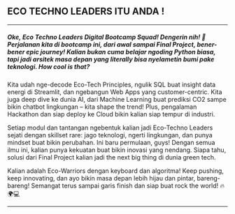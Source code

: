 ## ECO TECHNO LEADERS ITU ANDA !

---
##### Oke, Eco Techno Leaders Digital Bootcamp Squad! Dengerin nih! 🚀 Perjalanan kita di bootcamp ini, dari awal sampai Final Project, bener-bener epic journey! Kalian bukan cuma belajar ngoding Python biasa, tapi jadi arsitek masa depan yang literally bisa nyelametin bumi pake teknologi. How cool is that?

Kita udah nge-decode Eco-Tech Principles, ngulik SQL buat insight data energi di Streamlit, dan ngebangun Web Apps yang customer-centric. Kita juga deep dive ke dunia AI, dari Machine Learning buat prediksi CO2 sampe bikin chatbot lingkungan – kita shape the trend! Plus, pengalaman Hackathon dan siap deploy ke Cloud bikin kalian siap tempur di industri.

Setiap modul dan tantangan ngebentuk kalian jadi Eco-Techno Leaders sejati dengan skillset rare: jago teknologi, ngerti lingkungan, dan punya mindset buat bikin perubahan. Ini baru permulaan, guys! Dengan semua ilmu ini, kalian punya kekuatan buat bikin inovasi yang nendang. Siapa tahu, solusi dari Final Project kalian jadi the next big thing di dunia green tech.

Kalian adalah Eco-Warriors dengan keyboard dan algoritma! Keep pushing, keep innovating, dan ayo bikin masa depan lebih hijau dan pintar, bareng-bareng! Semangat terus sampai garis finish dan siap buat rock the world! 🔥🌍💻

---
